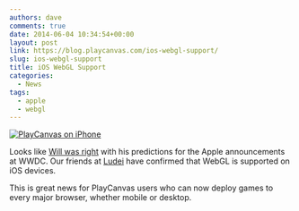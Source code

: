 ```yaml
---
authors: dave
comments: true
date: 2014-06-04 10:34:54+00:00
layout: post
link: https://blog.playcanvas.com/ios-webgl-support/
slug: ios-webgl-support
title: iOS WebGL Support
categories:
  - News
tags:
  - apple
  - webgl
---
```


[![PlayCanvas on iPhone](/img/playcanvas-ios.png)](/img/playcanvas-ios.png)

Looks like [Will was right](https://blog.playcanvas.com/apple-embraces-webgl/) with his predictions for the Apple announcements at WWDC. Our friends at [Ludei](https://www.linkedin.com/company/ludei/about/) have confirmed that WebGL is supported on iOS devices.

This is great news for PlayCanvas users who can now deploy games to every major browser, whether mobile or desktop.
